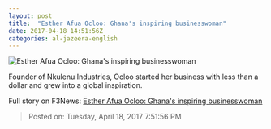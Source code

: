 ```yaml
---
layout: post
title:  "Esther Afua Ocloo: Ghana's inspiring businesswoman"
date: 2017-04-18 14:51:56Z
categories: al-jazeera-english
---
```


![Esther Afua Ocloo: Ghana's inspiring businesswoman](http://www.aljazeera.com/mritems/Images/2017/4/18/fd9bd9bbd14f4d3284a12c83259f9359_18.jpg)

Founder of Nkulenu Industries, Ocloo started her business with less than a dollar and grew into a global inspiration.


Full story on F3News: [Esther Afua Ocloo: Ghana's inspiring businesswoman](http://www.f3nws.com/n/yxDjqD)

> Posted on: Tuesday, April 18, 2017 7:51:56 PM
